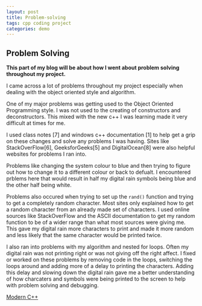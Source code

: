 ```yaml
---
layout: post
title: Problem-solving
tags: cpp coding project
categories: demo
---
```


## Problem Solving

**This part of my blog will be about how I went about problem solving throughout my project.**

I came across a lot of problems throughout my project especially when dealing with the object oriented style and algorithm.

One of my major problems was getting used to the Object Oriented Programming style. I was not used to the creating of constructors and deconstructors. This mixed with the new c++ I was learning made it very difficult at times for me.

I used class notes [7] and windows c++ documentation [1] to help get a grip on these changes and solve any problems I was having. Sites like StackOverFlow[6], GeeksforGeeks[5] and DigitalOcean[8] were also helpful websites for problems I ran into.

Problems like changing the system colour to blue and then trying to figure out how to change it to a different colour or back to defualt. I encountered prblems here that would result in half my digital rain symbols being blue and the other half being white.

Problems also occured when trying to set up the `rand()` function and trying to get a completely random character. Most sites only explained how to get a random character from an already made set of characters. I used online sources like StackOverFlow and the ASCII documentation to get my random function to be of a wider range than what most sources were giving me. This gave my digital rain more characters to print and made it more random and less likely that the same character would be printed twice.

I also ran into problems with my algorithm and nested for loops. Often my digital rain was not printing right or was not giving off the right affect. I fixed or worked on these problems by removing code in the loops, switching the loops around and adding more of a delay to printing the characters. Adding this delay and slowing down the digital rain gave me a better understanding of how charcaters and symbols were being printed to the screen to help with problem solving and debugging.


[Modern C++](https://conorkeane01.github.io/digital-rain-cpp-ck/demo/2024/03/11/Modern-cpp.html)

